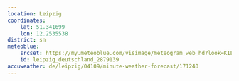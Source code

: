 ```yaml
---
location: Leipzig
coordinates:
    lat: 51.341699
    lon: 12.2535538
district: sn
meteoblue:
    srcset: https://my.meteoblue.com/visimage/meteogram_web_hd?look=KILOMETER_PER_HOUR%2CCELSIUS%2CMILLIMETER&apikey=5838a18e295d&temperature=C&windspeed=kmh&precipitationamount=mm&winddirection=3char&city=Leipzig&iso2=de&lat=51.339600&lon=12.371300&asl=116&tz=Europe%2FBerlin&lang=de&sig=7f7bc3acbbd55f7b8eb5cdb79ac15c6e
    id: leipzig_deutschland_2879139
accuweather: de/leipzig/04109/minute-weather-forecast/171240
---
```

